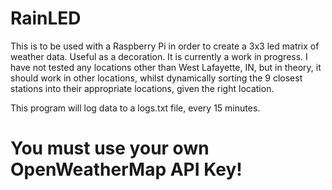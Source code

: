 # RainLED
This is to be used with a Raspberry Pi in order to create a 3x3 led matrix of weather data. Useful as a decoration.
It is currently a work in progress. I have not tested any locations other than West Lafayette, IN, but in theory, it should
work in other locations, whilst dynamically sorting the 9 closest stations into their appropriate locations, given the right
location.

This program will log data to a logs.txt file, every 15 minutes.

# You must use your own OpenWeatherMap API Key!
